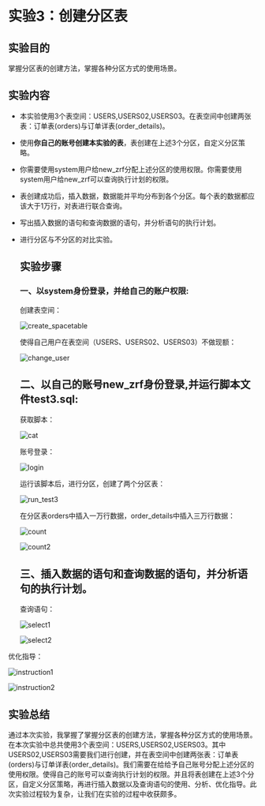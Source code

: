 # 实验3：创建分区表

## 实验目的

掌握分区表的创建方法，掌握各种分区方式的使用场景。

## 实验内容

- 本实验使用3个表空间：USERS,USERS02,USERS03。在表空间中创建两张表：订单表(orders)与订单详表(order_details)。

- 使用**你自己的账号创建本实验的表**，表创建在上述3个分区，自定义分区策略。

- 你需要使用system用户给new_zrf分配上述分区的使用权限。你需要使用system用户给new_zrf可以查询执行计划的权限。

- 表创建成功后，插入数据，数据能并平均分布到各个分区。每个表的数据都应该大于1万行，对表进行联合查询。

- 写出插入数据的语句和查询数据的语句，并分析语句的执行计划。

- 进行分区与不分区的对比实验。

  ## 实验步骤

  ### 一、以system身份登录，并给自己的账户权限:

  创建表空间：

  ![create_spacetable](https://github.com/Gamecero/oracle/tree/main/test3/img/create_spacetable.png)

  使得自己用户在表空间（USERS、USERS02、USERS03）不做现额：

  ![change_user](https://github.com/Gamecero/oracle/tree/main/test3/img/change_user.png)

  ## 二、以自己的账号new_zrf身份登录,并运行脚本文件test3.sql:

  获取脚本：
  
  ![cat](https://github.com/Gamecero/oracle/tree/main/test3/img/cat.png)
  
  账号登录：
  
  ![login](https://github.com/Gamecero/oracle/tree/main/test3/img/login.png)
  
  运行该脚本后，进行分区，创建了两个分区表：
  
  ![run_test3](https://github.com/Gamecero/oracle/tree/main/test3/img/run_test3.png)
  
  在分区表orders中插入一万行数据，order_details中插入三万行数据：
  
  ![count](https://github.com/Gamecero/oracle/tree/main/test3/img/count.png)
  
  ![count2](https://github.com/Gamecero/oracle/tree/main/test3/img/count2.png)
  
  ## 三、插入数据的语句和查询数据的语句，并分析语句的执行计划。
  
  查询语句：
  
  ![select1](https://github.com/Gamecero/oracle/tree/main/test3/img/select1.png)
  
  ![select2](https://github.com/Gamecero/oracle/tree/main/test3/img/select2.png)

优化指导：

![instruction1](https://github.com/Gamecero/oracle/tree/main/test3/img/instruction1.png)

![instruction2](https://github.com/Gamecero/oracle/tree/main/test3/img/instruction2.png)

## 实验总结

通过本次实验，我掌握了掌握分区表的创建方法，掌握各种分区方式的使用场景。在本次实验中总共使用3个表空间：USERS,USERS02,USERS03。其中USERS02,USERS03需要我们进行创建，并在表空间中创建两张表：订单表(orders)与订单详表(order_details)。我们需要在给给予自己账号分配上述分区的使用权限。使得自己的账号可以查询执行计划的权限。并且将表创建在上述3个分区，自定义分区策略，再进行插入数据以及查询语句的使用、分析、优化指导。此次实验过程较为复杂，让我们在实验的过程中收获颇多。
